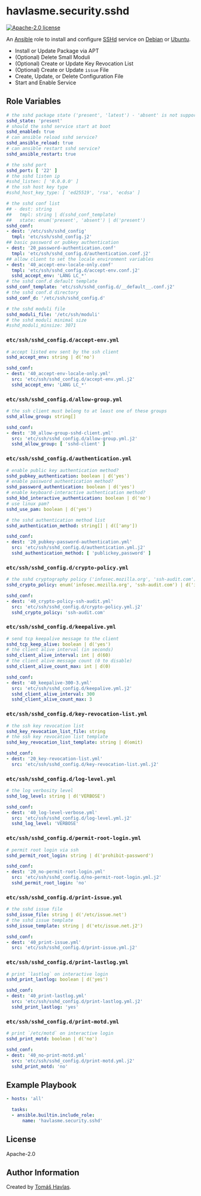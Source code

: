 havlasme.security.sshd
======================

[![Apache-2.0 license][license-image]][license-link]

An [Ansible](https://www.ansible.com/) role to install and configure [SSHd](https://www.openssh.com/) service on [Debian](https://www.debian.org/) or [Ubuntu](https://www.ubuntu.com/).

* Install or Update Package via APT
* (Optional) Delete Small Moduli
* (Optional) Create or Update Key Revocation List
* (Optional) Create or Update `issue` File
* Create, Update, or Delete Configuration File
* Start and Enable Service

Role Variables
--------------

```yaml
# the sshd package state ('present', 'latest') - 'absent' is not supported
sshd_state: 'present'
# should the sshd service start at boot
sshd_enabled: true
# can ansible reload sshd service?
sshd_ansible_reload: true
# can ansible restart sshd service?
sshd_ansible_restart: true

# the sshd port
sshd_port: [ '22' ]
# the sshd listen ip
#sshd_listen: [ '0.0.0.0' ]
# the ssh host key type
#sshd_host_key_type: [ 'ed25519', 'rsa', 'ecdsa' ]

# the sshd conf list
## - dest: string
##   tmpl: string | d(sshd_conf_template)
##   state: enum('present', 'absent') | d('present')
sshd_conf:
- dest: '/etc/ssh/sshd_config'
  tmpl: 'etc/ssh/sshd_config.j2'
## basic password or pubkey authentication
- dest: '20_password-authentication.conf'
  tmpl: 'etc/ssh/sshd_config.d/authentication.conf.j2'
## allow client to set the locale environment variables
- dest: '40_accept-env-locale-only.conf'
  tmpl: 'etc/ssh/sshd_config.d/accept-env.conf.j2'
  sshd_accept_env: 'LANG LC_*'
# the sshd conf.d default template
sshd_conf_template: 'etc/ssh/sshd_config.d/__default__.conf.j2'
# the sshd conf.d directory
sshd_conf_d: '/etc/ssh/sshd_config.d'

# the sshd moduli file
sshd_moduli_file: '/etc/ssh/moduli'
# the sshd moduli minimal size
#sshd_moduli_minsize: 3071
```

### `etc/ssh/sshd_config.d/accept-env.yml`

```yaml title='etc/ssh/sshd_config.d/accept-env.yml'
# accept listed env sent by the ssh client
sshd_accept_env: string | d('no')
```

```yaml
sshd_conf:
- dest: '40_accept-env-locale-only.yml'
  src: 'etc/ssh/sshd_config.d/accept-env.yml.j2'
  sshd_accept_env: 'LANG LC_*'
```

### `etc/ssh/sshd_config.d/allow-group.yml`

```yaml title='etc/ssh/sshd_config.d/allow-group.yml'
# the ssh client must belong to at least one of these groups
sshd_allow_group: string[]
```

```yaml
sshd_conf:
- dest: '30_allow-group-sshd-client.yml'
  src: 'etc/ssh/sshd_config.d/allow-group.yml.j2'
  sshd_allow_group: [ 'sshd-client' ]
```

### `etc/ssh/sshd_config.d/authentication.yml`

```yaml title='etc/ssh/sshd_config.d/authentication.yml'
# enable public key authentication method?
sshd_pubkey_authentication: boolean | d('yes')
# enable password authentication method?
sshd_password_authentication: boolean | d('yes')
# enable keyboard-interactive authentication method?
sshd_kbd_interactive_authentication: boolean | d('no')
# use linux pam?
sshd_use_pam: boolean | d('yes')

# the sshd authentication method list
sshd_authentication_method: string[] | d(['any'])
```

```yaml
sshd_conf:
- dest: '20_pubkey-password-authentication.yml'
  src: 'etc/ssh/sshd_config.d/authentication.yml.j2'
  sshd_authentication_method: [ 'publickey,password' ]
```

### `etc/ssh/sshd_config.d/crypto-policy.yml`

```yaml title='etc/ssh/sshd_config.d/crypto-policy.yml'
# the sshd cryptography policy ('infosec.mozilla.org', 'ssh-audit.com')
sshd_crypto_policy: enum('infosec.mozilla.org', 'ssh-audit.com') | d('infosec.mozilla.org')
```

```yaml
sshd_conf:
- dest: '40_crypto-policy-ssh-audit.yml'
  src: 'etc/ssh/sshd_config.d/crypto-policy.yml.j2'
  sshd_crypto_policy: 'ssh-audit.com'
```

### `etc/ssh/sshd_config.d/keepalive.yml`

```yaml title='etc/ssh/sshd_config.d/keepalive.yml'
# send tcp keepalive message to the client
sshd_tcp_keep_alive: boolean | d('yes')
# the client alive interval (in seconds)
sshd_client_alive_interval: int | d(60)
# the client alive message count (0 to disable)
sshd_client_alive_count_max: int | d(0)
```

```yaml
sshd_conf:
- dest: '40_keepalive-300-3.yml'
  src: 'etc/ssh/sshd_config.d/keepalive.yml.j2'
  sshd_client_alive_interval: 300
  sshd_client_alive_count_max: 3
```

### `etc/ssh/sshd_config.d/key-revocation-list.yml`

```yaml title='etc/ssh/sshd_config.d/sshd_key-revocation-list.yml'
# the ssh key revocation list
sshd_key_revocation_list_file: string
# the ssh key revocation list template
sshd_key_revocation_list_template: string | d(omit)
```

```yaml
sshd_conf:
- dest: '20_key-revocation-list.yml'
  src: 'etc/ssh/sshd_config.d/key-revocation-list.yml.j2'
```

### `etc/ssh/sshd_config.d/log-level.yml`

```yaml title='etc/ssh/sshd_config.d/log-level.yml'
# the log verbosity level
sshd_log_level: string | d('VERBOSE')
```

```yaml
sshd_conf:
- dest: '40_log-level-verbose.yml'
  src: 'etc/ssh/sshd_config.d/log-level.yml.j2'
  sshd_log_level: 'VERBOSE'
```

### `etc/ssh/sshd_config.d/permit-root-login.yml`

```yaml title='etc/ssh/sshd_config.d/permit-root-login.yml'
# permit root login via ssh
sshd_permit_root_login: string | d('prohibit-password')
```

```yaml
sshd_conf:
- dest: '20_no-permit-root-login.yml'
  src: 'etc/ssh/sshd_config.d/no-permit-root-login.yml.j2'
  sshd_permit_root_login: 'no'
```

### `etc/ssh/sshd_config.d/print-issue.yml`

```yaml title='etc/ssh/sshd_config.d/print-issue.yml'
# the sshd issue file
sshd_issue_file: string | d('/etc/issue.net')
# the sshd issue template
sshd_issue_template: string | d('etc/issue.net.j2')
```

```yaml
sshd_conf:
- dest: '40_print-issue.yml'
  src: 'etc/ssh/sshd_config.d/print-issue.yml.j2'
```

### `etc/ssh/sshd_config.d/print-lastlog.yml`

```yaml title='etc/ssh/sshd_config.d/print-lastlog.yml'
# print `lastlog` on interactive login
sshd_print_lastlog: boolean | d('yes')
```

```yaml
sshd_conf:
- dest: '40_print-lastlog.yml'
  src: 'etc/ssh/sshd_config.d/print-lastlog.yml.j2'
  sshd_print_lastlog: 'yes'
```

### `etc/ssh/sshd_config.d/print-motd.yml`

```yaml title='etc/ssh/sshd_config.d/print-motd.yml'
# print `/etc/motd` on interactive login
sshd_print_motd: boolean | d('no')
```

```yaml
sshd_conf:
- dest: '40_no-print-motd.yml'
  src: 'etc/ssh/sshd_config.d/print-motd.yml.j2'
  sshd_print_motd: 'no'
```


Example Playbook
----------------

```yaml title='Minimal'
- hosts: 'all'

  tasks:
  - ansible.builtin.include_role:
      name: 'havlasme.security.sshd'
```


License
-------

Apache-2.0


Author Information
------------------

Created by [Tomáš Havlas](https://havlas.me/).


[license-image]: https://img.shields.io/badge/license-Apache2.0-blue.svg?style=flat-square
[license-link]: ../../LICENSE
